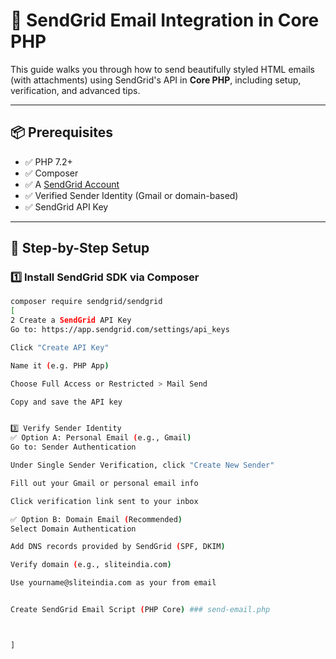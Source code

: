 # 📧 SendGrid Email Integration in Core PHP

This guide walks you through how to send beautifully styled HTML emails (with attachments) using SendGrid's API in **Core PHP**, including setup, verification, and advanced tips.

---

## 📦 Prerequisites

- ✅ PHP 7.2+
- ✅ Composer
- ✅ A [SendGrid Account](https://sendgrid.com)
- ✅ Verified Sender Identity (Gmail or domain-based)
- ✅ SendGrid API Key

---

## 🚀 Step-by-Step Setup

### 1️⃣ Install SendGrid SDK via Composer

```bash
composer require sendgrid/sendgrid
[
2️ Create a SendGrid API Key
Go to: https://app.sendgrid.com/settings/api_keys

Click "Create API Key"

Name it (e.g. PHP App)

Choose Full Access or Restricted > Mail Send

Copy and save the API key


3️⃣ Verify Sender Identity
✅ Option A: Personal Email (e.g., Gmail)
Go to: Sender Authentication

Under Single Sender Verification, click "Create New Sender"

Fill out your Gmail or personal email info

Click verification link sent to your inbox

✅ Option B: Domain Email (Recommended)
Select Domain Authentication

Add DNS records provided by SendGrid (SPF, DKIM)

Verify domain (e.g., sliteindia.com)

Use yourname@sliteindia.com as your from email


Create SendGrid Email Script (PHP Core) ### send-email.php



]